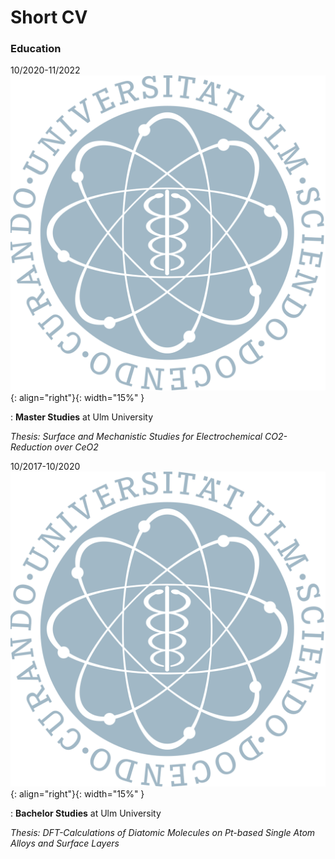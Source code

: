 # Short CV


### Education

10/2020-11/2022    ![image](UlmUniversity.png){: align="right"}{: width="15%" }  

: **Master Studies** at Ulm University                                                     

   *Thesis: Surface and Mechanistic Studies for Electrochemical CO2-Reduction over CeO2* 


10/2017-10/2020    ![image](UlmUniversity.png){: align="right"}{: width="15%" } 

: **Bachelor Studies** at Ulm University 

   *Thesis: DFT-Calculations of Diatomic Molecules on Pt-based Single Atom Alloys and Surface Layers*

